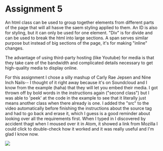 # Assignment 5

An html class can be used to group together elements from different parts of the page that will all hasve the saem styling applied to them. An ID is also for styling, 
but it can only be used for one element. "Div" is for divide and can be used to break the html into large sections. A span serves similar purpose but instead of big sections of the page, 
it's for making "inline" changes.

The advantage of using third-party hosting (like Youtube) for media is that they take care of the bandwidth and complicated details
necessary to get high-quality media to display online.

For this assignment I chose a silly mashup of Carly Rae Jepsen and Nine Inch Nails-- I thought of it right away because it's on 
Soundcloud and I know from the example (haha) that they will let you embed their media. I got thrown off by bold words in the 
instructions again ("second class") but I was able to 'peek' at the code in the example to see that it literally just means another 
class when there already is one. I added the "src" to the video automatically before finishing the instructions about the source tag 
and had to go back and erase it, which I guess is a good reminder about looking over all the requirements first. When I typed in <source> 
I discovered by accident thagt when I moused over it in Atom, it showed a link from Mozilla I could click to double-check how it worked 
and it was really useful and I'm glad I know now.

![](../images/a5-screenshot.PNG)
